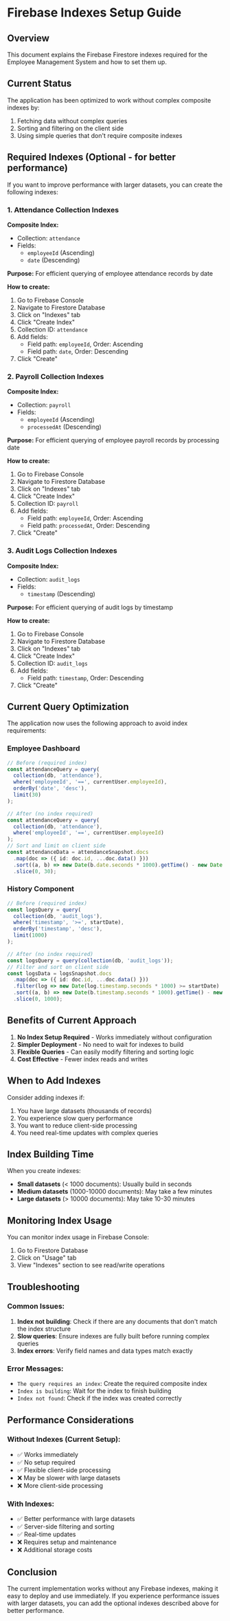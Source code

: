# Firebase Indexes Setup Guide

## Overview
This document explains the Firebase Firestore indexes required for the Employee Management System and how to set them up.

## Current Status
The application has been optimized to work without complex composite indexes by:
1. Fetching data without complex queries
2. Sorting and filtering on the client side
3. Using simple queries that don't require composite indexes

## Required Indexes (Optional - for better performance)

If you want to improve performance with larger datasets, you can create the following indexes:

### 1. Attendance Collection Indexes

**Composite Index:**
- Collection: `attendance`
- Fields:
  - `employeeId` (Ascending)
  - `date` (Descending)

**Purpose:** For efficient querying of employee attendance records by date

**How to create:**
1. Go to Firebase Console
2. Navigate to Firestore Database
3. Click on "Indexes" tab
4. Click "Create Index"
5. Collection ID: `attendance`
6. Add fields:
   - Field path: `employeeId`, Order: Ascending
   - Field path: `date`, Order: Descending
7. Click "Create"

### 2. Payroll Collection Indexes

**Composite Index:**
- Collection: `payroll`
- Fields:
  - `employeeId` (Ascending)
  - `processedAt` (Descending)

**Purpose:** For efficient querying of employee payroll records by processing date

**How to create:**
1. Go to Firebase Console
2. Navigate to Firestore Database
3. Click on "Indexes" tab
4. Click "Create Index"
5. Collection ID: `payroll`
6. Add fields:
   - Field path: `employeeId`, Order: Ascending
   - Field path: `processedAt`, Order: Descending
7. Click "Create"

### 3. Audit Logs Collection Indexes

**Composite Index:**
- Collection: `audit_logs`
- Fields:
  - `timestamp` (Descending)

**Purpose:** For efficient querying of audit logs by timestamp

**How to create:**
1. Go to Firebase Console
2. Navigate to Firestore Database
3. Click on "Indexes" tab
4. Click "Create Index"
5. Collection ID: `audit_logs`
6. Add fields:
   - Field path: `timestamp`, Order: Descending
7. Click "Create"

## Current Query Optimization

The application now uses the following approach to avoid index requirements:

### Employee Dashboard
```typescript
// Before (required index)
const attendanceQuery = query(
  collection(db, 'attendance'),
  where('employeeId', '==', currentUser.employeeId),
  orderBy('date', 'desc'),
  limit(30)
);

// After (no index required)
const attendanceQuery = query(
  collection(db, 'attendance'),
  where('employeeId', '==', currentUser.employeeId)
);
// Sort and limit on client side
const attendanceData = attendanceSnapshot.docs
  .map(doc => ({ id: doc.id, ...doc.data() }))
  .sort((a, b) => new Date(b.date.seconds * 1000).getTime() - new Date(a.date.seconds * 1000).getTime())
  .slice(0, 30);
```

### History Component
```typescript
// Before (required index)
const logsQuery = query(
  collection(db, 'audit_logs'),
  where('timestamp', '>=', startDate),
  orderBy('timestamp', 'desc'),
  limit(1000)
);

// After (no index required)
const logsQuery = query(collection(db, 'audit_logs'));
// Filter and sort on client side
const logsData = logsSnapshot.docs
  .map(doc => ({ id: doc.id, ...doc.data() }))
  .filter(log => new Date(log.timestamp.seconds * 1000) >= startDate)
  .sort((a, b) => new Date(b.timestamp.seconds * 1000).getTime() - new Date(a.timestamp.seconds * 1000).getTime())
  .slice(0, 1000);
```

## Benefits of Current Approach

1. **No Index Setup Required** - Works immediately without configuration
2. **Simpler Deployment** - No need to wait for indexes to build
3. **Flexible Queries** - Can easily modify filtering and sorting logic
4. **Cost Effective** - Fewer index reads and writes

## When to Add Indexes

Consider adding indexes if:
1. You have large datasets (thousands of records)
2. You experience slow query performance
3. You want to reduce client-side processing
4. You need real-time updates with complex queries

## Index Building Time

When you create indexes:
- **Small datasets** (< 1000 documents): Usually build in seconds
- **Medium datasets** (1000-10000 documents): May take a few minutes
- **Large datasets** (> 10000 documents): May take 10-30 minutes

## Monitoring Index Usage

You can monitor index usage in Firebase Console:
1. Go to Firestore Database
2. Click on "Usage" tab
3. View "Indexes" section to see read/write operations

## Troubleshooting

### Common Issues:
1. **Index not building**: Check if there are any documents that don't match the index structure
2. **Slow queries**: Ensure indexes are fully built before running complex queries
3. **Index errors**: Verify field names and data types match exactly

### Error Messages:
- `The query requires an index`: Create the required composite index
- `Index is building`: Wait for the index to finish building
- `Index not found`: Check if the index was created correctly

## Performance Considerations

### Without Indexes (Current Setup):
- ✅ Works immediately
- ✅ No setup required
- ✅ Flexible client-side processing
- ❌ May be slower with large datasets
- ❌ More client-side processing

### With Indexes:
- ✅ Better performance with large datasets
- ✅ Server-side filtering and sorting
- ✅ Real-time updates
- ❌ Requires setup and maintenance
- ❌ Additional storage costs

## Conclusion

The current implementation works without any Firebase indexes, making it easy to deploy and use immediately. If you experience performance issues with larger datasets, you can add the optional indexes described above for better performance. 